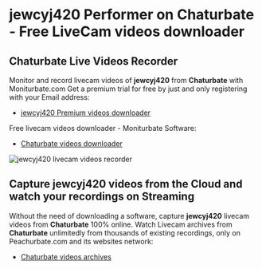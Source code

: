 # jewcyj420 Performer on Chaturbate - Free LiveCam videos downloader

## Chaturbate Live Videos Recorder

Monitor and record livecam videos of **jewcyj420** from **Chaturbate** with Moniturbate.com
Get a premium trial for free by just and only registering with your Email address:
* [jewcyj420 Premium videos downloader](https://moniturbate.com/request-demo-licence-key.html)

Free livecam videos downloader - Moniturbate Software:
* [Chaturbate videos downloader](https://moniturbate.com/moniturbate-download-software.html)

![jewcyj420 livecam videos recorder](https://peachurnet.com/templates/moniturbate-software.png)


## Capture jewcyj420 videos from the Cloud and watch your recordings on Streaming

Without the need of downloading a software, capture **jewcyj420** livecam videos from **Chaturbate** 100% online.
Watch Livecam archives from **Chaturbate** unlimitedly from thousands of existing recordings, only on Peachurbate.com and its websites network:
* [Chaturbate videos archives](https://peachurnet.com/)
